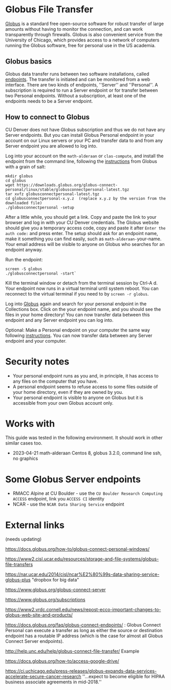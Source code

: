 # Globus File Transfer

[Globus](https://www.globus.org) is a standard free open-source software for robust transfer of large amounts without having to monitor the connection, and can work transparently through firewalls. Globus is also convenient service from the University of Chicago, which provides access to a network of computers running the Globus software, free for personal use in the US academia.

## Globus basics

Globus data transfer runs between two software installations, called [endpoints](https://docs.globus.org/faq/globus-connect-endpoints). The transfer is initiated and can be monitored from a web interface. There are two kinds of endpoints, ''Server'' and ''Personal''. A subscription is required to run a Server endpoint or for transfer between two Personal endpoints. Without a subscription, at least one of the endpoints needs to be a Server endpoint. 

## How to connect to Globus

CU Denver does not have Globus subscription and thus we do not have any Server endpoints. But you can install Globus Personal endpoint in your account on our Linux servers or your PC and transfer data to and from any Server endpoint you are allowed to log into.

Log into your account on the `math-alderaan` or `clas-compute`, and install the 
endpoint from the command line, following the 
[instructions](https://docs.globus.org/how-to/globus-connect-personal-linux) from Globus with a grain of salt:

    mkdir globus
    cd globus
    wget https://downloads.globus.org/globus-connect-personal/linux/stable/globusconnectpersonal-latest.tgz
    tar xvfz globusconnectpersonal-latest.tgz
    cd globusconnectpersonal-x.y.z  (replace x.y.z by the version from the downloaded file)
    ./globusconnectpersonal -setup
    
After a little while, you should get a link. Copy and paste the link to your browser and log in with your CU Denver credentials. The Globus website should give you a temporary access code, copy and paste it after `Enter the auth code:` and press enter. The setup should ask for an endpoint name, make it something you can find easily, such as `math-alderaan-`your-name. Your email address will be visible to anyone on Globus who searches for an endpoint anyway. 
    
Run the endpoint:

    screen -S globus
    ./globusconnectpersonal -start`

Kill the terminal window or detach from the terminal session by Ctrl-A d. Your endpoint now runs in a virtual terminal until system reboot. You can reconnect to the virtual terminal if you need to by `screen -r globus`.

Log into [Globus](https://globus.org) again and search for your personal endpoint in the Collections box. Click on the your endpoint name, and you should see the files in your home directory! You can now transfer data between this endpoint and any Server endpoint you can log into.

Optional: Make a Personal endpoint on your computer the same way following [instructions](https://www.globus.org/globus-connect-personal). You can now transfer data between any Server endpoint and your computer.

# Security notes

* Your personal endpoint runs as you and, in principle, it has access to any files on the computer that you have. 
* A personal endpoint seems to refuse access to some files outside of your home directory, even if they are owned by you.
* Your personal endpoint is visible to anyone on Globus but it is accessible from your own Globus account only.

# Works with
This guide was tested in the following environment. It should work in other similar cases too.

* 2023-04-21 math-alderaan Centos 8, globus 3.2.0, command line ssh, no graphics

# Some Globus Server endpoints

* RMACC Alpine at CU Boulder - use the `CU Boulder Research Computing ACCESS` endpoint, link you `ACCESS CI` identity 
* NCAR - use the `NCAR Data Sharing Service` endpoint

# External links
(needs updating)

https://docs.globus.org/how-to/globus-connect-personal-windows/

https://www2.cisl.ucar.edu/resources/storage-and-file-systems/globus-file-transfers

https://nar.ucar.edu/2014/cisl/ncar%E2%80%99s-data-sharing-service-globus-plus  "dropbox for big data"

https://www.globus.org/globus-connect-server

https://www.globus.org/subscriptions

https://www2.vrdc.cornell.edu/news/repost-ecco-important-changes-to-globus-web-site-and-products/

https://docs.globus.org/faq/globus-connect-endpoints/ : Globus Connect Personal can execute a transfer as long as either the source or destination endpoint has a routable IP address (which is the case for almost all Globus Connect Server endpoints).

http://help.unc.edu/help/globus-connect-file-transfer/ Example

https://docs.globus.org/how-to/access-google-drive/

https://ci.uchicago.edu/press-releases/globus-expands-data-services-accelerate-secure-cancer-research ''...expect to become eligible for HIPAA business associate agreements in mid-2018.''

